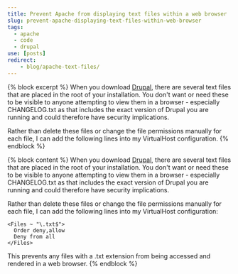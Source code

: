 ```yaml
---
title: Prevent Apache from displaying text files within a web browser
slug: prevent-apache-displaying-text-files-within-web-browser
tags:
  - apache
  - code
  - drupal
use: [posts]
redirect:
    - blog/apache-text-files/
---
```

{% block excerpt %}
When you download [Drupal](http://drupal.org/project/drupal), there are several text files that are placed in the root of your installation. You don't want or need these to be visible to anyone attempting to view them in a browser - especially CHANGELOG.txt as that includes the exact version of Drupal you are running and could therefore have security implications.

Rather than delete these files or change the file permissions manually for each file, I can add the following lines into my VirtualHost configuration.
{% endblock %}

{% block content %}
When you download [Drupal](http://drupal.org/project/drupal), there are several text files that are placed in the root of your installation. You don't want or need these to be visible to anyone attempting to view them in a browser - especially CHANGELOG.txt as that includes the exact version of Drupal you are running and could therefore have security implications.

Rather than delete these files or change the file permissions manually for each file, I can add the following lines into my VirtualHost configuration:

    <Files ~ "\.txt$">
      Order deny,allow
      Deny from all
    </Files>

This prevents any files with a .txt extension from being accessed and rendered in a web browser.
{% endblock %}
